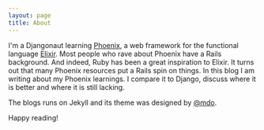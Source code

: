 ```yaml
---
layout: page
title: About
---
```


I'm a Djangonaut learning [Phoenix](http://www.phoenixframework.org/), a web framework for the functional language [Elixir](http://elixir-lang.org/). Most people who rave about Phoenix have a Rails background. And indeed, Ruby has been a great inspiration to Elixir. It turns out that many Phoenix resources put a Rails spin on things. In this blog I am writing about my Phoenix learnings. I compare it to Django, discuss where it is better and where it is still lacking.

The blogs runs on Jekyll and its theme was designed by
 [@mdo](https://twitter.com/mdo).

 Happy reading!
